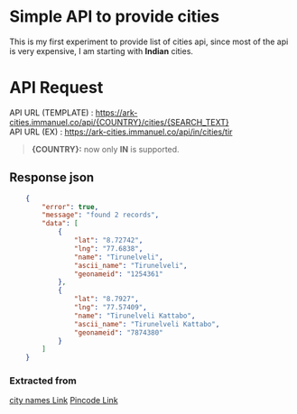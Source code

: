 # Simple API to provide cities

This is my first experiment to provide list of cities api, since most of the api is very expensive, I am starting with  **Indian** cities. 

# API Request

API URL (TEMPLATE)  : https://ark-cities.immanuel.co/api/{COUNTRY}/cities/{SEARCH_TEXT} <br />
API URL (EX)        : https://ark-cities.immanuel.co/api/in/cities/tir

> **{COUNTRY}:** now only  **IN**  is supported.

## Response json
```json
    {
        "error": true,
        "message": "found 2 records",
        "data": [
            {
                "lat": "8.72742",
                "lng": "77.6838",
                "name": "Tirunelveli",
                "ascii_name": "Tirunelveli",
                "geonameid": "1254361"
            },
            {
                "lat": "8.7927",
                "lng": "77.57409",
                "name": "Tirunelveli Kattabo",
                "ascii_name": "Tirunelveli Kattabo",
                "geonameid": "7874380"
            }
        ]
    }
```


### Extracted from
[city names Link](https://www.geonames.org/export/)
[Pincode Link](https://www.data.gov.in/catalog/all-india-pincode-directory-through-webservice)
